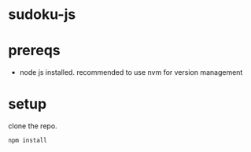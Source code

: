 # sudoku-js

# prereqs

- node js installed. recommended to use nvm for version management

# setup

clone the repo.

```npm install```

